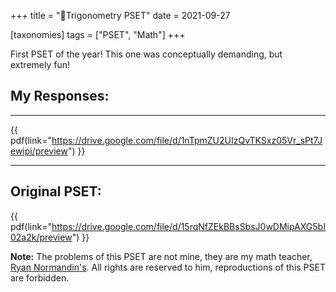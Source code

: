 +++
title = "📐Trigonometry PSET"
date = 2021-09-27

[taxonomies]
tags = ["PSET", "Math"]
+++

First PSET of the year! This one was conceptually demanding, but extremely fun!

## My Responses:
---
{{ pdf(link="https://drive.google.com/file/d/1nTpmZU2UIzQvTKSxz05Vr_sPt7Jewipi/preview") }}

---

## Original PSET:
{{ pdf(link="https://drive.google.com/file/d/15rqNfZEkBBsSbsJ0wDMipAXG5bI02a2k/preview") }}

**Note:** The problems of this PSET are not mine, they are my math teacher, [Ryan Normandin's](https://twitter.com/RyanNormandin?ref_src=twsrc%5Egoogle%7Ctwcamp%5Eserp%7Ctwgr%5Eauthor). All rights are reserved to him, reproductions of this PSET are forbidden.
